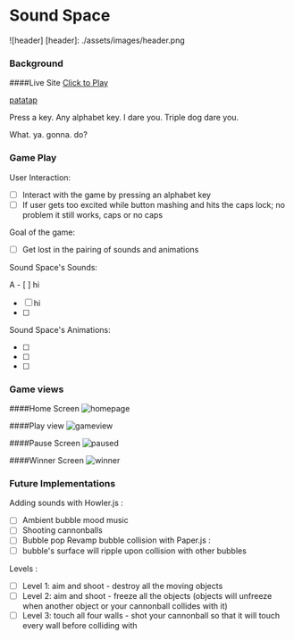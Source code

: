 # Sound Space

![header]
[header]: ./assets/images/header.png

### Background
####Live Site
[Click to Play](https://iamsammak.github.io/soundspace/)

[patatap](http://www.patatap.com/)

Press a key. Any alphabet key. I dare you. Triple dog dare you.

What. ya. gonna. do?

### Game Play

User Interaction:

- [ ] Interact with the game by pressing an alphabet key
- [ ] If user gets too excited while button mashing and hits the caps lock; no problem it still works, caps or no caps

Goal of the game:

- [ ] Get lost in the pairing of sounds and animations

Sound Space's Sounds:

A - [ ] hi
- [ ] hi
- [ ]

Sound Space's Animations:

- [ ]
- [ ]
- [ ]


### Game views

####Home Screen
![homepage]

####Play view
![gameview]

####Pause Screen
![paused]

####Winner Screen
![winner]

[homepage]: ./icons/splash.png
[gameview]: ./icons/game_play.png
[paused]: ./icons/paused.png
[winner]: ./icons/winner.png

### Future Implementations

Adding sounds with Howler.js :
- [ ] Ambient bubble mood music
- [ ] Shooting cannonballs
- [ ] Bubble pop
Revamp bubble collision with Paper.js :
- [ ] bubble's surface will ripple upon collision with other bubbles

Levels :

- [ ] Level 1: aim and shoot - destroy all the moving objects
- [ ] Level 2: aim and shoot - freeze all the objects (objects will unfreeze when another object or your cannonball collides with it)
- [ ] Level 3: touch all four walls - shot your cannonball so that it will touch every wall before colliding with

